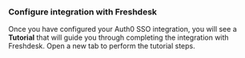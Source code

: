 ### Configure integration with Freshdesk

Once you have configured your Auth0 SSO integration, you will see a **Tutorial** that will guide you through completing the integration with Freshdesk. Open a new tab to perform the tutorial steps.
